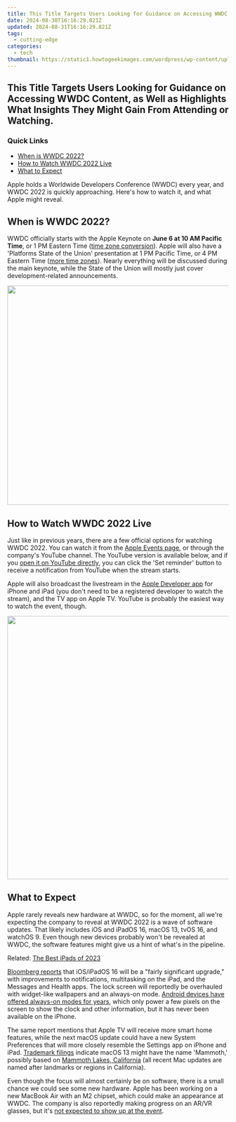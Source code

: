 ```yaml
---
title: This Title Targets Users Looking for Guidance on Accessing WWDC Content, as Well as Highlights What Insights They Might Gain From Attending or Watching.
date: 2024-08-30T16:16:29.821Z
updated: 2024-08-31T16:16:29.821Z
tags:
  - cutting-edge
categories:
  - tech
thumbnail: https://static1.howtogeekimages.com/wordpress/wp-content/uploads/2022/05/Apple-event-featured.png
---
```


## This Title Targets Users Looking for Guidance on Accessing WWDC Content, as Well as Highlights What Insights They Might Gain From Attending or Watching.

### Quick Links

* [When is WWDC 2022?](https://review-topics.techidaily.com/in-2024-how-to-share-location-in-messenger-on-tecno-camon-20-pro-5g-drfone-by-drfone-virtual-android/)
* [How to Watch WWDC 2022 Live](https://os-tips.techidaily.com/comparing-gphone-and-iphone-top-8-criteria-determining-the-clear-winner/)
* [What to Expect](https://audio-shaping.techidaily.com/mastering-volume-transitions-audio-panning-techniques-in-imovie/)

 Apple holds a Worldwide Developers Conference (WWDC) every year, and WWDC 2022 is quickly approaching. Here's how to watch it, and what Apple might reveal.

##  When is WWDC 2022?

 WWDC officially starts with the Apple Keynote on **June 6 at 10 AM Pacific Time**, or 1 PM Eastern Time ([time zone conversion](https://time.is/1000AM%5F6%5FJune%5F2022%5Fin%5FPDT?WWDC%5F2022%5FApple%5FKeynote)). Apple will also have a 'Platforms State of the Union' presentation at 1 PM Pacific Time, or 4 PM Eastern Time ([more time zones](https://time.is/1pm%5F6%5FJune%5F2022%5Fin%5FPDT?Apple%5FPlatforms%5FState%5Fof%5Fthe%5FUnion)). Nearly everything will be discussed during the main keynote, while the State of the Union will mostly just cover development-related announcements.

<!-- affiliate ads begin -->
<a href="https://appsumo.8odi.net/c/5597632/2087407/7443" target="_top" id="2087407"><img src="//a.impactradius-go.com/display-ad/7443-2087407" border="0" alt="" width="600" height="500"/></a><img height="0" width="0" src="https://appsumo.8odi.net/i/5597632/2087407/7443" style="position:absolute;visibility:hidden;" border="0" />
<!-- affiliate ads end -->
##  How to Watch WWDC 2022 Live

 Just like in previous years, there are a few official options for watching WWDC 2022\. You can watch it from the [Apple Events page](https://www.apple.com/apple-events/), or through the company's YouTube channel. The YouTube version is available below, and if you [open it on YouTube directly](https://www.youtube.com/watch?v=q5D55G7Ejs8), you can click the 'Set reminder' button to receive a notification from YouTube when the stream starts.

 Apple will also broadcast the livestream in the [Apple Developer app](https://apps.apple.com/us/app/apple-developer/id640199958) for iPhone and iPad (you don't need to be a registered developer to watch the stream), and the TV app on Apple TV. YouTube is probably the easiest way to watch the event, though.

<!-- affiliate ads begin -->
<a href="https://appsumo.8odi.net/c/5597632/2068407/7443" target="_top" id="2068407"><img src="//a.impactradius-go.com/display-ad/7443-2068407" border="0" alt="" width="1200" height="600"/></a><img height="0" width="0" src="https://appsumo.8odi.net/i/5597632/2068407/7443" style="position:absolute;visibility:hidden;" border="0" />
<!-- affiliate ads end -->
##  What to Expect

 Apple rarely reveals new hardware at WWDC, so for the moment, all we're expecting the company to reveal at WWDC 2022 is a wave of software updates. That likely includes iOS and iPadOS 16, macOS 13, tvOS 16, and watchOS 9\. Even though new devices probably won't be revealed at WWDC, the software features might give us a hint of what's in the pipeline.

Related: [The Best iPads of 2023](https://snapchat-videos.techidaily.com/2024-approved-innovative-ways-to-boost-your-snapchat-engagement/) 

[Bloomberg reports](https://www.bloomberg.com/news/newsletters/2022-05-29/what-s-coming-in-apple-aapl-ios-16-is-iphone-14-getting-an-always-on-screen-l3rcu7s3?) that iOS/iPadOS 16 will be a "fairly significant upgrade," with improvements to notifications, multitasking on the iPad, and the Messages and Health apps. The lock screen will reportedly be overhauled with widget-like wallpapers and an always-on mode. [Android devices have offered always-on modes for years](https://extra-support.techidaily.com/new-iphone-podcast-downloading-essentials-a-complete-walkthrough/), which only power a few pixels on the screen to show the clock and other information, but it has never been available on the iPhone.

 The same report mentions that Apple TV will receive more smart home features, while the next macOS update could have a new System Preferences that will more closely resemble the Settings app on iPhone and iPad. [Trademark filings](https://9to5mac.com/2021/06/01/apple-trademarks-hint-that-macos-12-could-be-called-mammoth-or-monterey/) indicate macOS 13 might have the name 'Mammoth,' possibly based on [Mammoth Lakes, California](https://en.wikipedia.org/wiki/Mammoth%5FLakes,%5FCalifornia) (all recent Mac updates are named after landmarks or regions in California).

 Even though the focus will almost certainly be on software, there is a small chance we could see some new hardware. Apple has been working on a new MacBook Air with an M2 chipset, which could make an appearance at WWDC. The company is also reportedly making progress on an AR/VR glasses, but it's [not expected to show up at the event](https://www.macrumors.com/2022/05/31/kuo-apple-unlikely-to-announce-vr-headset-wwdc/).

<ins class="adsbygoogle"
     style="display:block"
     data-ad-format="autorelaxed"
     data-ad-client="ca-pub-7571918770474297"
     data-ad-slot="1223367746"></ins>



<ins class="adsbygoogle"
     style="display:block"
     data-ad-client="ca-pub-7571918770474297"
     data-ad-slot="8358498916"
     data-ad-format="auto"
     data-full-width-responsive="true"></ins>


